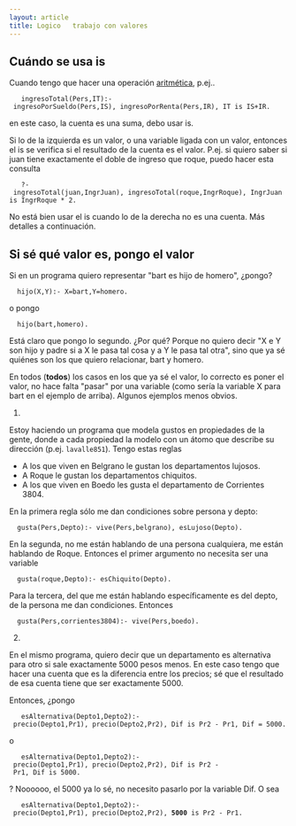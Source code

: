 ```yaml
---
layout: article
title: Logico   trabajo con valores
---
```


Cuándo se usa **is**
--------------------

Cuando tengo que hacer una operación [aritmética](aritmetica-en-prolog.html), p.ej..

`   ingresoTotal(Pers,IT):- ingresoPorSueldo(Pers,IS), ingresoPorRenta(Pers,IR), IT is IS+IR.`

en este caso, la cuenta es una suma, debo usar is.

Si lo de la izquierda es un valor, o una variable ligada con un valor, entonces el is se verifica si el resultado de la cuenta es el valor. P.ej. si quiero saber si juan tiene exactamente el doble de ingreso que roque, puedo hacer esta consulta

`   ?- ingresoTotal(juan,IngrJuan), ingresoTotal(roque,IngrRoque), IngrJuan is IngrRoque * 2.`

No está bien usar el is cuando lo de la derecha no es una cuenta. Más detalles a continuación.

Si sé qué valor es, pongo el valor
----------------------------------

Si en un programa quiero representar "bart es hijo de homero", ¿pongo?

`  hijo(X,Y):- X=bart,Y=homero.`

o pongo

`  hijo(bart,homero).`

Está claro que pongo lo segundo. ¿Por qué? Porque no quiero decir "X e Y son hijo y padre si a X le pasa tal cosa y a Y le pasa tal otra", sino que ya sé quiénes son los que quiero relacionar, bart y homero.

En todos (**todos**) los casos en los que ya sé el valor, lo correcto es poner el valor, no hace falta "pasar" por una variable (como sería la variable X para bart en el ejemplo de arriba). Algunos ejemplos menos obvios.

1.  
Estoy haciendo un programa que modela gustos en propiedades de la gente, donde a cada propiedad la modelo con un átomo que describe su dirección (p.ej. `lavalle851`). Tengo estas reglas

-   A los que viven en Belgrano le gustan los departamentos lujosos.
-   A Roque le gustan los departamentos chiquitos.
-   A los que viven en Boedo les gusta el departamento de Corrientes 3804.

<!-- -->

  
En la primera regla sólo me dan condiciones sobre persona y depto:

`  gusta(Pers,Depto):- vive(Pers,belgrano), esLujoso(Depto).`

  
En la segunda, no me están hablando de una persona cualquiera, me están hablando de Roque. Entonces el primer argumento no necesita ser una variable

`  gusta(roque,Depto):- esChiquito(Depto).`

  
Para la tercera, del que me están hablando específicamente es del depto, de la persona me dan condiciones. Entonces

`  gusta(Pers,corrientes3804):- vive(Pers,boedo).`

2.  
En el mismo programa, quiero decir que un departamento es alternativa para otro si sale exactamente 5000 pesos menos. En este caso tengo que hacer una cuenta que es la diferencia entre los precios; sé que el resultado de esa cuenta tiene que ser exactamente 5000.

Entonces, ¿pongo

`   esAlternativa(Depto1,Depto2):- precio(Depto1,Pr1), precio(Depto2,Pr2), Dif is Pr2 - Pr1, Dif = 5000.`

o

`   esAlternativa(Depto1,Depto2):- precio(Depto1,Pr1), precio(Depto2,Pr2), Dif is Pr2 - Pr1, Dif is 5000.`

? Noooooo, el 5000 ya lo sé, no necesito pasarlo por la variable Dif. O sea

`   esAlternativa(Depto1,Depto2):- precio(Depto1,Pr1), precio(Depto2,Pr2), `**`5000`**` is Pr2 - Pr1.`

